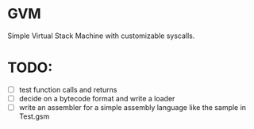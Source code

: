 # GVM
Simple Virtual Stack Machine with customizable syscalls.

# TODO:
- [ ] test function calls and returns
- [ ] decide on a bytecode format and write a loader
- [ ] write an assembler for a simple assembly language like the sample in Test.gsm
